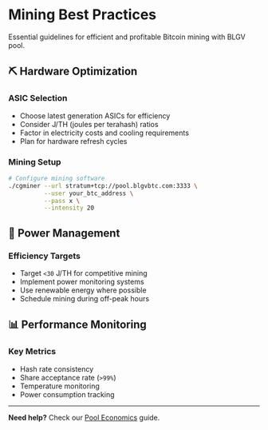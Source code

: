 # Mining Best Practices

Essential guidelines for efficient and profitable Bitcoin mining with BLGV pool.

## ⛏️ **Hardware Optimization**

### ASIC Selection
- Choose latest generation ASICs for efficiency
- Consider J/TH (joules per terahash) ratios
- Factor in electricity costs and cooling requirements
- Plan for hardware refresh cycles

### Mining Setup
```bash
# Configure mining software
./cgminer --url stratum+tcp://pool.blgvbtc.com:3333 \
          --user your_btc_address \
          --pass x \
          --intensity 20
```

## 🔋 **Power Management**

### Efficiency Targets
- Target `<30` J/TH for competitive mining
- Implement power monitoring systems
- Use renewable energy where possible
- Schedule mining during off-peak hours

## 📊 **Performance Monitoring**

### Key Metrics
- Hash rate consistency
- Share acceptance rate (`>99%`)
- Temperature monitoring
- Power consumption tracking

---

**Need help?** Check our [Pool Economics](pool-economics.md) guide. 